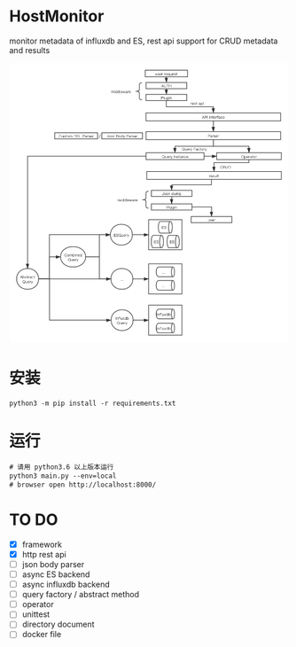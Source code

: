# HostMonitor
monitor metadata of influxdb and ES, rest api support for CRUD metadata and results

![framework](./HostMonitor.png)

# 安装

    python3 -m pip install -r requirements.txt

# 运行

    # 请用 python3.6 以上版本运行
    python3 main.py --env=local
    # browser open http://localhost:8000/

# TO DO
- [x] framework
- [x] http rest api
- [ ] json body parser
- [ ] async ES backend
- [ ] async influxdb backend
- [ ] query factory / abstract method
- [ ] operator
- [ ] unittest
- [ ] directory document
- [ ] docker file
